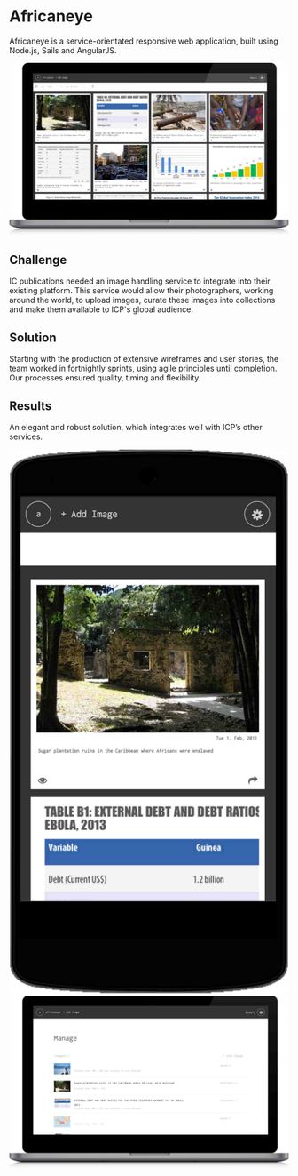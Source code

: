# Africaneye

Africaneye is a service-orientated responsive web application, built using Node.js, Sails and AngularJS.

<p class="center"><img class="abc-desktop" src="/assets/africaneye-laptop.jpg"></p>


## Challenge

IC publications needed an image handling service to integrate into their existing platform. This service would allow their photographers, working around the world, to upload images, curate these images into collections and make them available to ICP's global audience.

## Solution

Starting with the production of extensive wireframes and user stories, the team worked in fortnightly sprints, using agile principles until completion. Our processes ensured quality, timing and flexibility.

## Results

An elegant and robust solution, which integrates well with ICP’s other services.

<p class="center">
	<img class="abc-mobile" src="/assets/africaneye-mobile.jpg">
	<img class="abc-laptop" src="/assets/africaneye-laptop-content.jpg">
</p>
